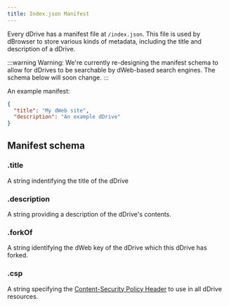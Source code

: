 ```yaml
---
title: Index.json Manifest
---
```


Every dDrive has a manifest file at `/index.json`. This file is used by dBrowser to store various kinds of metadata, including the title and description of a dDrive.

:::warning
Warning: We're currently re-designing the manifest schema to allow for dDrives to be searchable by dWeb-based search engines. The schema below will soon change.
:::

An example manifest:
```json
{
  "title": "My dWeb site",
  "description": "An example dDrive"
}
```

## Manifest schema
### .title
A string indentifying the title of the dDrive

### .description
A string providing a description of the dDrive's contents.

### .forkOf
A string identifying the dWeb key of the dDrive which this dDrive has forked.

### .csp
A string specifying the [Content-Security Policy Header](https://developer.mozilla.org/en-US/docs/Web/HTTP/CSP) to use in all dDrive resources.